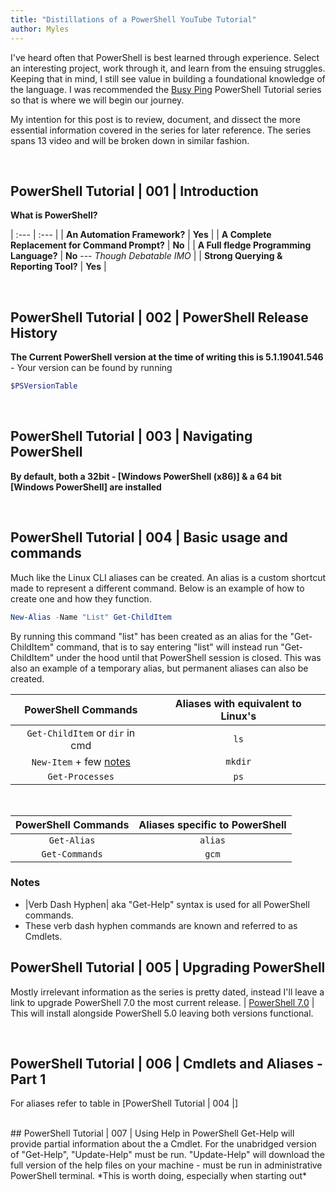 ```yaml
---
title: "Distillations of a PowerShell YouTube Tutorial"
author: Myles
---
```


I've heard often that PowerShell is best learned through experience. Select an interesting project, work through it, and learn from the ensuing struggles. Keeping that in mind, I still see value in building a foundational knowledge of the language. I was recommended the [Busy Ping](https://www.youtube.com/playlist?list=PL4SEtvjUqihGdXEQbsKFHOXTswqdqCE2X) PowerShell Tutorial series so that is where we will begin our journey.

 My intention for this post is to review, document, and dissect the more essential information covered in the series for later reference. The series spans 13 video and will be broken down in similar fashion.

<br>

## PowerShell Tutorial | 001 | Introduction

**What is PowerShell?**

| :---        |    :---   |
| **An Automation Framework?**   | **Yes** |
| **A Complete Replacement for Command Prompt?**   | **No**        |
| **A Full fledge Programming Language?**   | **No** --- *Though Debatable IMO*      |
| **Strong Querying & Reporting Tool?** | **Yes** |

<br>

## PowerShell Tutorial | 002 | PowerShell Release History
**The Current PowerShell version at the time of writing this is 5.1.19041.546** - Your version can be found by running
```powershell
$PSVersionTable
```

<br>

## PowerShell Tutorial | 003 | Navigating PowerShell
**By default, both a 32bit - [Windows PowerShell (x86)] & a 64 bit [Windows PowerShell] are installed**

<br>

## PowerShell Tutorial | 004 | Basic usage and commands
Much like the Linux CLI aliases can be created. An alias is a custom shortcut made to represent a different command. Below is an example of how to create one and how they function.

```powershell
New-Alias -Name "List" Get-ChildItem
```
By running this command "list" has been created as an alias for the "Get-ChildItem" command, that is to say entering "list" will instead run "Get-ChildItem" under the hood until that PowerShell session is closed. This was also an example of a temporary alias, but permanent aliases can also be created.


| PowerShell Commands | Aliases with equivalent to Linux's |
| :----:        |    :----:   |
| ```Get-ChildItem``` or ```dir``` in cmd  | ```ls``` |
| ```New-Item``` + few [notes](https://stackoverflow.com/questions/50832054/mkdir-vs-new-item-is-it-the-same-cmdlets) | ```mkdir``` |
| ```Get-Processes``` | ```ps``` |

<br>

| PowerShell Commands | Aliases specific to PowerShell |
| :----:        |    :----:   |
| ```Get-Alias``` | ```alias``` |
| ```Get-Commands``` | ```gcm``` |

### Notes
- |Verb Dash Hyphen| aka "Get-Help" syntax is used for all PowerShell commands.
- These verb dash hyphen commands are known and referred to as Cmdlets.





## PowerShell Tutorial | 005 | Upgrading PowerShell
Mostly irrelevant information as the series is pretty dated, instead I'll leave a link to upgrade PowerShell 7.0 the most current release. | [PowerShell 7.0](https://docs.microsoft.com/en-us/powershell/scripting/install/migrating-from-windows-powershell-51-to-powershell-7?view=powershell-7) | This will install alongside PowerShell 5.0 leaving both versions functional.

<br>

## PowerShell Tutorial | 006 | Cmdlets and Aliases - Part 1
For aliases refer to table in [PowerShell Tutorial | 004 |]

<br>
## PowerShell Tutorial | 007 | Using Help in PowerShell
Get-Help will provide partial information about the a Cmdlet. For the unabridged version of "Get-Help", "Update-Help" must be run. "Update-Help" will download the full version of the help files on your machine - must be run in administrative PowerShell terminal. *This is worth doing, especially when starting out*
